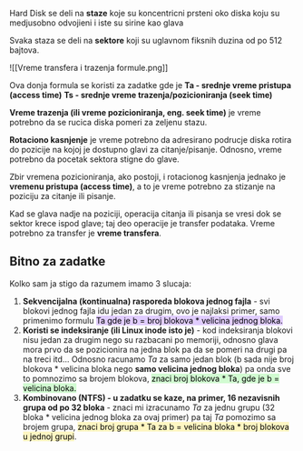 
Hard Disk se deli na **staze** koje su koncentricni prsteni oko diska koju su medjusobno odvojieni i iste su sirine kao glava

Svaka staza se deli na **sektore** koji su uglavnom fiksnih duzina od po 512 bajtova.


![[Vreme transfera i trazenja formule.png]]

Ova donja formula se koristi za zadatke gde je
**Ta -  srednje vreme pristupa (access time)**
**Ts - srednje vreme trazenja/pozicioniranja (seek time)**

**Vreme trazenja (ili vreme pozicioniranja, eng. seek time)** je vreme potrebno da se rucica diska pomeri za zeljenu stazu.

**Rotaciono kasnjenje** je vreme potrebno da adresirano podrucje diska rotira do pozicije na kojoj je dostupno glavi za citanje/pisanje. Odnosno, vreme potrebno da pocetak sektora stigne do glave.

Zbir vremena pozicioniranja, ako postoji, i rotacionog kasnjenja jednako je **vremenu pristupa (access time)**, a to je vreme potrebno za stizanje na poziciju za citanje ili pisanje.

Kad se glava nadje na poziciji, operacija citanja ili pisanja se vresi dok se sektor krece ispod glave; taj deo operacije je transfer podataka. Vreme potrebno za transfer je **vreme transfera**.

## Bitno za zadatke

Kolko sam ja stigo da razumem imamo 3 slucaja:

1. **Sekvencijalna (kontinualna) rasporeda blokova jednog fajla** - svi blokovi jednog fajla idu jedan za drugim, ovo je najlaksi primer, samo primenimo formulu <mark style="background: #D2B3FFA6;">Ta gde je b = broj blokova * velicina jednog bloka.</mark>
2. **Koristi se indeksiranje (ili Linux inode isto je)** - kod indeksiranja blokovi nisu jedan za drugim nego su razbacani po memoriji, odnosno glava mora prvo da se pozicionira na jedna blok pa da se pomeri na drugi pa na treci itd... Odnosno racunamo *Ta* za samo jedan blok (b sada nije broj blokova * velicina bloka nego **samo velicina jednog bloka**) pa onda sve to pomnozimo sa brojem blokova, <mark style="background: #BBFABBA6;">znaci broj blokova * Ta, gde je b = velicina bloka.</mark>
3.  **Kombinovano (NTFS) - u zadatku se kaze, na primer, 16 nezavisnih grupa od po 32 bloka** - znaci mi izracunamo *Ta* za jednu grupu (32 bloka * velicina jednog bloka za ovaj primer) pa taj *Ta* pomozimo sa brojem grupa, <mark style="background: #FFF3A3A6;">znaci broj grupa * Ta za b = velicina bloka * broj blokova u jednoj grupi</mark>.